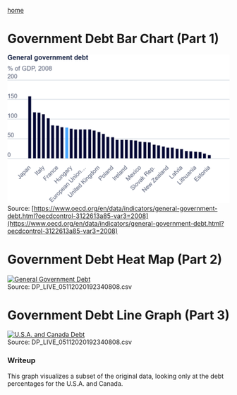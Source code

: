 [home](/README.md)

# Government Debt Bar Chart (Part 1)
![2015](/images/2008debt.png)
Source: [https://www.oecd.org/en/data/indicators/general-government-debt.html?oecdcontrol-3122613a85-var3=2008](https://www.oecd.org/en/data/indicators/general-government-debt.html?oecdcontrol-3122613a85-var3=2008)


# Government Debt Heat Map (Part 2)
<div class='tableauPlaceholder' id='viz1730773258069' style='position: relative'><noscript><a href='#'><img alt='General Government Debt ' src='https:&#47;&#47;public.tableau.com&#47;static&#47;images&#47;bf&#47;bfarrah_dataviz2&#47;GeneralGovernmentDebt&#47;1_rss.png' style='border: none' /></a></noscript><object class='tableauViz'  style='display:none;'><param name='host_url' value='https%3A%2F%2Fpublic.tableau.com%2F' /> <param name='embed_code_version' value='3' /> <param name='site_root' value='' /><param name='name' value='bfarrah_dataviz2&#47;GeneralGovernmentDebt' /><param name='tabs' value='no' /><param name='toolbar' value='yes' /><param name='static_image' value='https:&#47;&#47;public.tableau.com&#47;static&#47;images&#47;bf&#47;bfarrah_dataviz2&#47;GeneralGovernmentDebt&#47;1.png' /> <param name='animate_transition' value='yes' /><param name='display_static_image' value='yes' /><param name='display_spinner' value='yes' /><param name='display_overlay' value='yes' /><param name='display_count' value='yes' /><param name='language' value='en-US' /></object></div>                
<script type='text/javascript'>                    
  var divElement = document.getElementById('viz1730773258069');                    
  var vizElement = divElement.getElementsByTagName('object')[0];                    
  vizElement.style.width='100%';vizElement.style.height=(divElement.offsetWidth*0.75)+'px';                    
  var scriptElement = document.createElement('script');                    
  scriptElement.src = 'https://public.tableau.com/javascripts/api/viz_v1.js';                    
  vizElement.parentNode.insertBefore(scriptElement, vizElement);                
</script>
Source: DP_LIVE_05112020192340808.csv


# Government Debt Line Graph (Part 3)
<div class='tableauPlaceholder' id='viz1730773048734' style='position: relative'><noscript><a href='#'><img alt='U.S.A. and Canada Debt ' src='https:&#47;&#47;public.tableau.com&#47;static&#47;images&#47;bf&#47;bfarrah_dataviz2_2&#47;U_S_A_andCanadaDebt&#47;1_rss.png' style='border: none' /></a></noscript><object class='tableauViz'  style='display:none;'><param name='host_url' value='https%3A%2F%2Fpublic.tableau.com%2F' /> <param name='embed_code_version' value='3' /> <param name='site_root' value='' /><param name='name' value='bfarrah_dataviz2_2&#47;U_S_A_andCanadaDebt' /><param name='tabs' value='no' /><param name='toolbar' value='yes' /><param name='static_image' value='https:&#47;&#47;public.tableau.com&#47;static&#47;images&#47;bf&#47;bfarrah_dataviz2_2&#47;U_S_A_andCanadaDebt&#47;1.png' /> <param name='animate_transition' value='yes' /><param name='display_static_image' value='yes' /><param name='display_spinner' value='yes' /><param name='display_overlay' value='yes' /><param name='display_count' value='yes' /><param name='language' value='en-US' /></object></div>                
<script type='text/javascript'>                    
  var divElement = document.getElementById('viz1730773048734');                    
  var vizElement = divElement.getElementsByTagName('object')[0];                    
  vizElement.style.width='100%';vizElement.style.height=(divElement.offsetWidth*0.75)+'px';                    
  var scriptElement = document.createElement('script');                    
  scriptElement.src = 'https://public.tableau.com/javascripts/api/viz_v1.js';                    
  vizElement.parentNode.insertBefore(scriptElement, vizElement);                
</script>
Source: DP_LIVE_05112020192340808.csv


### Writeup
This graph visualizes a subset of the original data, looking only at the debt percentages for the U.S.A. and Canada. 
